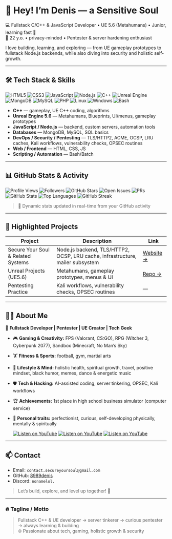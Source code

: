 # 👋 Hey! I’m Denis — a Sensitive Soul

💻 Fullstack C/C++ & JavaScript Developer • UE 5.6 (Metahumans) • Junior, learning fast 🚀  
📍 22 y.o. • privacy-minded • Pentester & server hardening enthusiast  

I love building, learning, and exploring — from UE gameplay prototypes to fullstack Node.js backends, while also diving into security and holistic self-growth.  

---

## 🛠 Tech Stack & Skills

![HTML5](https://img.shields.io/badge/HTML5-E34F26?style=flat&logo=html5&logoColor=white) ![CSS3](https://img.shields.io/badge/CSS3-1572B6?style=flat&logo=css3&logoColor=white) ![JavaScript](https://img.shields.io/badge/JavaScript-F7DF1E?style=flat&logo=javascript&logoColor=black) ![Node.js](https://img.shields.io/badge/Node.js-339933?style=flat&logo=node.js&logoColor=white) ![C++](https://img.shields.io/badge/C++-00599C?style=flat&logo=c%2B%2B&logoColor=white) ![Unreal Engine](https://img.shields.io/badge/Unreal%20Engine-313131?style=flat&logo=unrealengine&logoColor=white) ![MongoDB](https://img.shields.io/badge/MongoDB-47A248?style=flat&logo=mongodb&logoColor=white) ![MySQL](https://img.shields.io/badge/MySQL-003545?style=flat&logo=mysql&logoColor=white) ![PHP](https://img.shields.io/badge/PHP-787CB5?style=flat&logo=php&logoColor=white) ![Linux](https://img.shields.io/badge/Linux-FCC624?style=flat&logo=linux&logoColor=black) ![Windows](https://img.shields.io/badge/Windows-0078D6?style=flat&logo=windows&logoColor=white) ![Bash](https://img.shields.io/badge/Bash-4EAA25?style=flat&logo=gnu-bash&logoColor=white)

- **C++** — gameplay, UE C++ coding, algorithms  
- **Unreal Engine 5.6** — Metahumans, Blueprints, UI/menus, gameplay prototypes  
- **JavaScript / Node.js** — backend, custom servers, automation tools  
- **Databases** — MongoDB, MySQL, SQL basics  
- **DevOps / Security / Pentesting** — TLS/HTTP2, ACME, OCSP, LRU caches, Kali workflows, vulnerability checks, OPSEC routines  
- **Web / Frontend** — HTML, CSS, JS  
- **Scripting / Automation** — Bash/Batch  

---

## 📊 GitHub Stats & Activity

![Profile Views](https://komarev.com/ghpvc/?username=8989denis&color=blueviolet)
![Followers](https://img.shields.io/github/followers/8989denis?style=social)
![GitHub Stars](https://img.shields.io/github/stars/8989denis?style=social)
![Open Issues](https://img.shields.io/github/issues/8989denis/REPO_NAME)
![PRs](https://img.shields.io/github/issues-pr/8989denis/REPO_NAME)
![GitHub Stats](https://github-readme-stats.vercel.app/api?username=8989denis&show_icons=true&hide=issues&theme=radical) ![Top Languages](https://github-readme-stats.vercel.app/api/top-langs/?username=8989denis&layout=compact&theme=radical) ![GitHub Streak](https://github-readme-streak-stats.herokuapp.com/?user=8989denis&theme=radical)



> 🔹 Dynamic stats updated in real-time from your GitHub activity  

---

## 🚀 Highlighted Projects

| Project | Description | Link |
|---------|-------------|------|
| Secure Your Soul & Related Systems | Node.js backend, TLS/HTTP2, OCSP, LRU cache, infrastructure, mailer subsystem | [Website →](https://SecureYourSoul.ddns.net) |
| Unreal Projects (UE5.6) | Metahumans, gameplay prototypes, menus & UI | [Repo →](https://github.com/8989denis) |
| Pentesting Practice | Kali workflows, vulnerability checks, OPSEC routines | — |

---

## 🧑‍💻 About Me

🎯 **Fullstack Developer | Pentester | UE Creator | Tech Geek**  

- 🎮 **Gaming & Creativity:** FPS (Valorant, CS:GO), RPG (Witcher 3, Cyberpunk 2077), Sandbox (Minecraft, No Man’s Sky)  
- 🏋️ **Fitness & Sports:** football, gym, martial arts  
- 🧘 **Lifestyle & Mind:** holistic health, spiritual growth, travel, positive mindset, black humor, memes, dance & energetic music  
- 🛡️ **Tech & Hacking:** AI-assisted coding, server tinkering, OPSEC, Kali workflows  
- 🏆 **Achievements:** 1st place in high school business simulator (computer service)  
- 🌱 **Personal traits:** perfectionist, curious, self-developing physically, mentally & spiritually
  
  [![Listen on YouTube](https://img.shields.io/badge/🎵-Listen_on_YouTube-red?style=flat)](https://music.youtube.com/watch?v=_Ud65jWxMJg&si=oME3r597a2IksAca) [![Listen on YouTube](https://img.shields.io/badge/🎵-Listen_on_YouTube-red?style=flat)](https://music.youtube.com/watch?v=OBmlUBKYFyw&si=b35e8b43f6YInbiK) [![Listen on YouTube](https://img.shields.io/badge/🎵-Listen_on_YouTube-red?style=flat)]([https://music.youtube.com/watch?v=_Ud65jWxMJg&si=oME3r597a2IksAca](https://music.youtube.com/watch?v=WzG1Vpby-k8&si=D2Vv7hf8ZMxHHmmw))


---

## 📫 Contact

- Email: `contact.secureyoursoul@gmail.com`  
- GitHub: [8989denis](https://github.com/8989denis)  
- Discord: `nonamelol.`  
> Let’s build, explore, and level up together! 🚀
---

### 🔥 Tagline / Motto

> Fullstack C++ & UE developer → server tinkerer → curious pentester → always learning & building  
> 🌐 Passionate about tech, gaming, holistic growth & security
